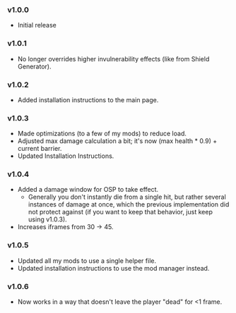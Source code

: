 ### v1.0.0
* Initial release

### v1.0.1
* No longer overrides higher invulnerability effects (like from Shield Generator).

### v1.0.2
* Added installation instructions to the main page.

### v1.0.3
* Made optimizations (to a few of my mods) to reduce load.
* Adjusted max damage calculation a bit; it's now (max health * 0.9) + current barrier.
* Updated Installation Instructions.

### v1.0.4
* Added a damage window for OSP to take effect.
    * Generally you don't instantly die from a single hit, but rather several instances of damage at once, which the previous implementation did not protect against (if you want to keep that behavior, just keep using v1.0.3).
* Increases iframes from 30 -> 45.

### v1.0.5
* Updated all my mods to use a single helper file.
* Updated installation instructions to use the mod manager instead.

### v1.0.6
* Now works in a way that doesn't leave the player "dead" for <1 frame.